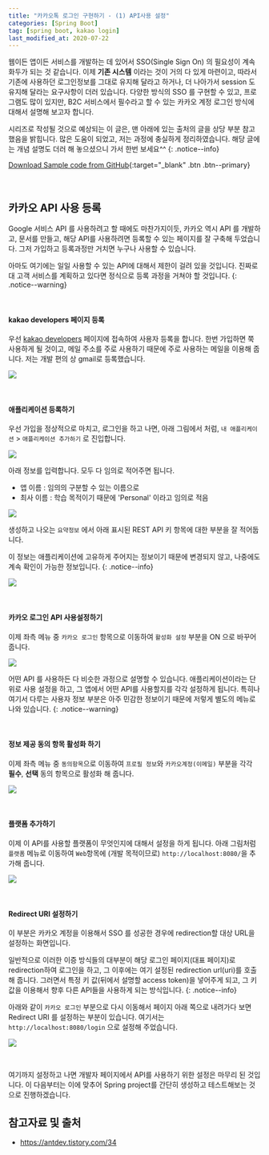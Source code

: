 ```yaml
---
title: "카카오톡 로그인 구현하기 - (1) API사용 설정"
categories: [Spring Boot]
tag: [spring boot, kakao login]
last_modified_at: 2020-07-22
---
```

웹이든 앱이든 서비스를 개발하는 데 있어서 SSO(Single Sign On) 의 필요성이 계속 화두가 되는 것 같습니다. 이제 **기존 시스템** 이라는 것이 거의 다 있게 마련이고, 따라서 기존에 사용하던 로그인정보를 그대로 유지해 달라고 하거나, 더 나아가서 session 도 유지해 달라는 요구사항이 더러 있습니다. 다양한 방식의 SSO 를 구현할 수 있고, 프로그램도 많이 있지만, B2C 서비스에서 필수라고 할 수 있는 카카오 계정 로그인 방식에 대해서 설명해 보고자 합니다. 

시리즈로 작성될 것으로 예상되는 이 글은, 맨 아래에 있는 출처의 글을 상당 부분 참고했음을 밝힙니다. 많은 도움이 되었고, 저는 과정에 충실하게 정리하였습니다. 해당 글에는 개념 설명도 더러 해 놓으셨으니 가서 한번 보세요^^
{: .notice--info}

[Download Sample code from GitHub](https://github.com/Simplify-Criss/SampleProjects/tree/master/kakaoLogin){:target="_blank" .btn .btn--primary}

<br/>

## 카카오 API 사용 등록

Google 서비스 API 를 사용하려고 할 때에도 마찬가지이듯, 카카오 역시 API 를 개발하고, 문서를 만들고, 해당 API를 사용하려면 등록할 수 있는 페이지를 잘 구축해 두었습니다. 그저 가입하고 등록과정만 거치면 누구나 사용할 수 있습니다. 

아마도 여기에는 일일 사용할 수 있는 API에 대해서 제한이 걸려 있을 것입니다. 진짜로 대 고객 서비스를 계획하고 있다면 정식으로 등록 과정을 거쳐야 할 것입니다. 
{: .notice--warning}

<br/>

#### kakao developers 페이지 등록

우선 [kakao developers](https://developers.kakao.com/) 페이지에 접속하여 사용자 등록을 합니다. 한번 가입하면 쭉 사용하게 될 것이고, 메일 주소를 주로 사용하기 때문에 주로 사용하는 메일을 이용해 줍니다. 저는 개발 편의 상 gmail로 등록했습니다. 

![](/assets/images/2020-07-22-kakao-login-1/screenshot-developers.kakao.com-2020.07.22-17_13_33.jpg)

<br/>

#### 애플리케이션 등록하기 

우선 가입을 정상적으로 마치고, 로그인을 하고 나면, 아래 그림에서 처럼, `내 애플리케이션` > `애플리케이션 추가하기` 로 진입합니다.

![](/assets/images/2020-07-22-kakao-login-1/screenshot-developers.kakao.com-2020.07.22-17_21_26.jpg)

아래 정보를 입력합니다. 모두 다 임의로 적어주면 됩니다. 

- 앱 이름 : 임의의 구분할 수 있는 이름으로
- 최사 이름 : 학습 목적이기 때문에 'Personal' 이라고 임의로 적음

![](/assets/images/2020-07-22-kakao-login-1/screenshot-developers.kakao.com-2020.07.22-17_27_48.jpg)

생성하고 나오는 `요약정보` 에서 아래 표시된 REST API 키 항목에 대한 부분을 잘 적어둡니다. 

이 정보는 애플리케이션에 고유하게 주어지는 정보이기 때문에 변경되지 않고, 나중에도 계속 확인이 가능한 정보입니다. 
{: .notice--info}

![](/assets/images/2020-07-22-kakao-login-1/screenshot-developers.kakao.com-2020.07.22-17_29_17.jpg)

<br/>

#### 카카오 로그인 API 사용설정하기

이제 좌측 메뉴 중 `카카오 로그인` 항목으로 이동하여 `활성화 설정` 부분을 ON 으로 바꾸어 줍니다. 

![](/assets/images/2020-07-22-kakao-login-1/screenshot-developers.kakao.com-2020.07.22-17_31_38.jpg)

어떤 API 를 사용하든 다 비슷한 과정으로 설명할 수 있습니다. 애플리케이션이라는 단위로 사용 설정을 하고, 그 앱에서 어떤 API를 사용할지를 각각 설정하게 됩니다. 특히나 여기서 다루는 사용자 정보 부분은 아주 민감한 정보이기 때문에 저렇게 별도의 메뉴로 나와 있습니다. 
{: .notice--warning}

<br/>

#### 정보 제공 동의 항목 활성화 하기

이제 좌측 메뉴 중 `동의항목`으로 이동하여 `프로필 정보`와 `카카오계정(이메일)` 부분을 각각 **필수**, **선택** 동의 항목으로 활성화 해 줍니다. 

![](/assets/images/2020-07-22-kakao-login-1/screenshot-developers.kakao.com-2020.07.22-17_34_26.jpg)

<br/>

#### 플랫폼 추가하기

이제 이 API를 사용할 플랫폼이 무엇인지에 대해서 설정을 하게 됩니다. 아래 그림처럼 `플랫폼` 메뉴로 이동하여 `Web`항목에 (개발 목적이므로) `http://localhost:8080/`을 추가해 줍니다.

![](/assets/images/2020-07-22-kakao-login-1/screenshot-developers.kakao.com-2020.07.22-17_45_14.jpg)

<br/>

#### Redirect URI 설정하기

이 부분은 카카오 계정을 이용해서 SSO 를 성공한 경우에 redirection할 대상 URL을 설정하는 화면입니다. 

일반적으로 이러한 이증 방식들의 대부분이 해당 로그인 페이지(대표 페이지)로 redirection하여 로그인을 하고, 그 이후에는 여기 설정된 redirection url(uri)를 호출해 줍니다. 그러면서 특정 키 값(뒤에서 설명할 access token)을 넣어주게 되고, 그 키값을 이용해서 향후 다른 API들을 사용하게 되는 방식입니다.
{: .notice--info}

아래와 같이 `카카오 로그인` 부분으로 다시 이동해서 페이지 아래 쪽으로 내려가다 보면 Redirect URI 를 설정하는 부분이 있습니다. 여기서는 `http://localhost:8080/login` 으로 설정해 주었습니다. 

![](/assets/images/2020-07-22-kakao-login-1/screenshot-developers.kakao.com-2020.07.22-17_53_02.jpg)

<br/>

여기까지 설정하고 나면 개발자 페이지에서 API를 사용하기 위한 설정은 마무리 된 것입니다. 이 다음부터는 이에 맞추어 Spring project를 간단히 생성하고 테스트해보는 것으로 진행하겠습니다.


## 참고자료 및 출처

- <https://antdev.tistory.com/34>